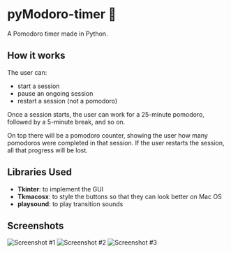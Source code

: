 # pyModoro-timer 🍅
A Pomodoro timer made in Python.

## How it works
The user can:
- start a session
- pause an ongoing session
- restart a session (not a pomodoro)

Once a session starts, the user can work for a 25-minute pomodoro, followed by a 5-minute break, and so on.

On top there will be a pomodoro counter, showing the user how many pomodoros were completed in that session. If the user restarts the session, all that progress will be lost.

## Libraries Used
- **Tkinter**: to implement the GUI
- **Tkmacosx**: to style the buttons so that they can look better on Mac OS
- **playsound**: to play transition sounds

## Screenshots

![Screenshot #1](https://user-images.githubusercontent.com/76702446/185499371-c06a7d21-b775-47eb-a362-b070f98ebab4.png)
![Screenshot #2](https://user-images.githubusercontent.com/76702446/185499396-7630ce70-278f-4490-8474-91bc9855586d.png)
![Screenshot #3](https://user-images.githubusercontent.com/76702446/185499410-d442e1e8-3246-4c07-bc81-e9bad984c3da.png)
